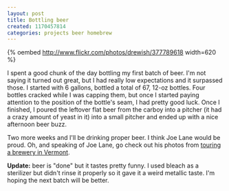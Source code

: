 ```yaml
---
layout: post
title: Bottling beer
created: 1170457814
categories: projects beer homebrew
---
```

{% oembed http://www.flickr.com/photos/drewish/377789618 width=620 %}

I spent a good chunk of the day bottling my first batch of beer. I'm not
saying it turned out great, but I had really low expectations and it surpassed
those. I started with 6 gallons, bottled a total of 67, 12-oz bottles. Four
bottles cracked while I was capping them, but once I started paying attention
to the position of the bottle's seam, I had pretty good luck. Once I finished,
I poured the leftover flat beer from the carboy into a pitcher (it had a crazy
amount of yeast in it) into a small pitcher and ended up with a nice afternoon
beer buzz.

Two more weeks and I'll be drinking proper beer. I think Joe Lane would be
proud. Oh, and speaking of Joe Lane, go check out his photos from [touring a brewery in Vermont](http://flickr.com/photos/41213710@N00/sets/72157594432471793/).

**Update:** beer is "done" but it tastes pretty funny. I used bleach as a
sterilizer but didn't rinse it properly so it gave it a weird metallic taste.
I'm hoping the next batch will be better.
